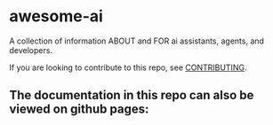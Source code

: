 # awesome-ai

A collection of information ABOUT and FOR ai assistants, agents, and developers.

If you are looking to contribute to this repo, see [CONTRIBUTING](./CONTRIBUTING.md).

The documentation in this repo can also be viewed on github pages:
- 